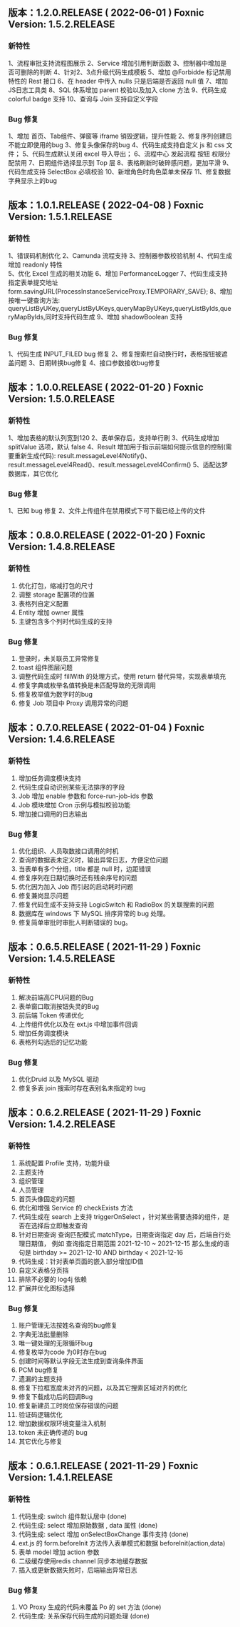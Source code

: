 ## 版本：1.2.0.RELEASE ( 2022-06-01 )  Foxnic Version: 1.5.2.RELEASE
### 新特性
1、流程审批支持流程图展示
2、Service 增加引用判断函数
3、控制器中增加是否可删除的判断
4、针对2、3点升级代码生成模板
5、增加 @Forbidde 标记禁用特性的 Rest 接口
6、在 header 中传入 nulls 只是后端是否返回 null 值
7、增加JS日志工具类
8、SQL 体系增加 parent 校验以及加入 clone 方法
9、代码生成 colorful badge 支持
10、查询与 Join 支持自定义字段

### Bug 修复
1、增加 首页、Tab组件、弹窗等 iframe 销毁逻辑，提升性能
2、修复序列创建后不能立即使用的bug
3、修复头像保存的bug
4、代码生成支持自定义 js 和 css 文件；
5、代码生成默认关闭 excel 导入导出；
6、流程中心 发起流程 按钮 权限分配禁用
7、日期组件选择显示到 Top 层
8、表格刷新时破碎感问题，更加平滑
9、代码生成支持 SelectBox 必填校验
10、新增角色时角色菜单未保存
11、修复数据字典显示上的bug
























## 版本：1.0.1.RELEASE ( 2022-04-08 )  Foxnic Version: 1.5.1.RELEASE
### 新特性
1、错误码机制优化
2、Camunda 流程支持
3、控制器参数校验机制
4、代码生成增加 readonly 特性   
5、优化 Excel 生成的相关功能
6、增加 PerformanceLogger
7、代码生成支持指定表单提交地址   form.savingURL(ProcessInstanceServiceProxy.TEMPORARY_SAVE);
8、增加按唯一键查询方法: queryListByUKey,queryListByUKeys,queryMapByUKeys,queryListByIds,queryMapByIds,同时支持代码生成
9、增加 shadowBoolean 支持

### Bug 修复
1、代码生成 INPUT_FILED bug 修复
2、修复搜索栏自动换行时，表格按钮被遮盖问题
3、日期转换bug修复
4、接口参数接收bug修复
















## 版本：1.0.0.RELEASE ( 2022-01-20 )  Foxnic Version: 1.5.0.RELEASE
### 新特性
1、增加表格的默认列宽到120
2、表单保存后，支持单行刷
3、代码生成增加 splitValue 选项，默认 false 
4、Result 增加用于指示前端如何提示信息的控制(需要重新生成代码): result.messageLevel4Notify()、result.messageLevel4Read()、result.messageLevel4Confirm()
5、适配达梦数据库，其它优化

### Bug 修复
1、已知 bug 修复 
2、文件上传组件在禁用模式下可下载已经上传的文件




























## 版本：0.8.0.RELEASE ( 2022-01-20 )  Foxnic Version: 1.4.8.RELEASE
### 新特性
1. 优化打包，缩减打包的尺寸
2. 调整 storage 配置项的位置
3. 表格列自定义配置
4. Entity 增加 owner 属性
5. 主键包含多个列时代码生成的支持


### Bug 修复
1. 登录时，未关联员工异常修复
2. toast 组件图层问题
3. 调整代码生成时 fillWith 的处理方式，使用 return 替代异常，实现表单填充
4. 修复字典或枚举名值转换是未匹配导致的无限调用
5. 修复枚举值为数字时的bug
6. 修复 Job 项目中 Proxy 调用异常的问题 















## 版本：0.7.0.RELEASE ( 2022-01-04 )  Foxnic Version: 1.4.6.RELEASE
### 新特性
1. 增加任务调度模块支持
2. 代码生成自动识别某些无法排序的字段
3. Job 增加 enable 参数和  force-run-job-ids 参数
4. Job 模块增加 Cron 示例与模拟校验功能
5. 增加接口调用的日志输出

### Bug 修复
1. 优化组织、人员取数接口调用的时机
2. 查询的数据表未定义时，输出异常日志，方便定位问题
3. 当表单有多个分组，title 都是 null 时，边距错误
4. 修复序列在日期切换时还有残余序号的问题
5. 优化因为加入 Job 而引起的启动耗时问题
6. 修复兼岗显示问题
7. 修复代码生成不支持支持 LogicSwitch 和 RadioBox 的关联搜索的问题
8. 数据库在 windows 下 MySQL 排序异常的 bug 处理。
9. 修复简单审批时审批人判断错误的 bug。



























## 版本：0.6.5.RELEASE ( 2021-11-29 )  Foxnic Version: 1.4.5.RELEASE
### 新特性
1. 解决前端高CPU问题的Bug
2. 表单窗口取消按钮失灵的Bug
3. 前后端 Token 传递优化
4. 上传组件优化以及在 ext.js 中增加事件回调
5. 增加任务调度模块
6. 表格列勾选后的记忆功能



### Bug 修复
1. 优化Druid 以及 MySQL 驱动
2. 修复多表 join 搜索时存在表别名未指定的 bug

















## 版本：0.6.2.RELEASE ( 2021-11-29 )  Foxnic Version: 1.4.2.RELEASE
### 新特性

1. 系统配置 Profile 支持，功能升级
2. 主题支持
3. 组织管理
4. 人员管理
5. 首页头像固定的问题
6. 优化和增强 Service 的 checkExists 方法
7. 代码生成在 search 上支持 triggerOnSelect ，针对某些需要选择的组件，是否在选择后立即触发查询
8. 针对日期查询 查询匹配模式 matchType，日期查询指定 day 后，后端自行处理日期值， 例如 查询指定日期范围  2021-12-10 ~ 2021-12-15 那么生成的语句是  birthday >= 2021-12-10 AND birthday <  2021-12-16
9. 代码生成：针对表单页面的嵌入部分增加ID值
10. 自定义表格分页挡
11. 排除不必要的 log4j 依赖
12. 扩展并优化图标选择


### Bug 修复
1. 账户管理无法按姓名查询的bug修复
2. 字典无法批量删除
3. 唯一键处理的无限循环bug
4. 修复枚举为code 为0时存在bug
5. 创建时间等默认字段无法生成到查询条件界面  
6. PCM bug修复
7. 遗漏的主题支持
8. 修复下拉框宽度未对齐的问题，以及其它搜索区域对齐的优化
9. 修复下载成功后的回调Bug   
10. 修复新建员工时岗位保存错误的问题   
11. 验证码逻辑优化   
12. 增加数据权限环境变量注入机制
13. token 未正确传递的 bug
14. 其它优化与修复


















## 版本：0.6.1.RELEASE ( 2021-11-29 )  Foxnic Version: 1.4.1.RELEASE
### 新特性

1. 代码生成: switch 组件默认居中 (done)
2. 代码生成: select 增加原始数据 , data 属性 (done)
3. 代码生成: select 增加 onSelectBoxChange 事件支持 (done)
4. ext.js 的 form.beforeInit 方法传入表单模式和数据 beforeInit(action,data)
5. 表单 model 增加 action 参数
6. 二级缓存使用redis channel 同步本地缓存数据
7. 插入或更新数据失败时，后端输出异常日志

   
### Bug 修复
1. VO Proxy 生成的代码未覆盖 Po 的 set 方法 (done)
2. 代码生成: 关系保存代码生成的问题处理  (done)

